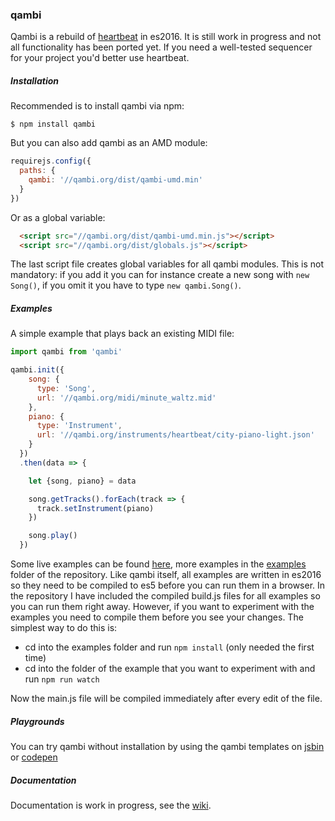 ### qambi

Qambi is a rebuild of [heartbeat](https://abudaan.github.io/heartbeat) in es2016. It is still work in progress and not all functionality has been ported yet. If you need a well-tested sequencer for your project you'd better use heartbeat.


##### Installation

Recommended is to install qambi via npm:

```
$ npm install qambi
```

But you can also add qambi as an AMD module:
```javascript
requirejs.config({
  paths: {
    qambi: '//qambi.org/dist/qambi-umd.min'
  }
})

```


Or as a global variable:
```html
  <script src="//qambi.org/dist/qambi-umd.min.js"></script>
  <script src="//qambi.org/dist/globals.js"></script>
```
The last script file creates global variables for all qambi modules. This is not mandatory: if you add it you can for instance create a new song with `new Song()`, if you omit it you have to type `new qambi.Song()`.


##### Examples

A simple example that plays back an existing MIDI file:


``` javascript
import qambi from 'qambi'

qambi.init({
    song: {
      type: 'Song',
      url: '//qambi.org/midi/minute_waltz.mid'
    },
    piano: {
      type: 'Instrument',
      url: '//qambi.org/instruments/heartbeat/city-piano-light.json'
    }
  })
  .then(data => {

    let {song, piano} = data

    song.getTracks().forEach(track => {
      track.setInstrument(piano)
    })

    song.play()
  })

```

Some live examples can be found [here](http://abudaan.github.io/qambi/examples/index.html), more examples in the [examples](https://github.com/abudaan/qambi/tree/gh-pages/examples) folder of the repository. Like qambi itself, all examples are written in es2016 so they need to be compiled to es5 before you can run them in a browser. In the repository I have included the compiled build.js files for all examples so you can run them right away. However, if you want to experiment with the examples you need to compile them before you see your changes. The simplest way to do this is:

 - cd into the examples folder and run `npm install` (only needed the first time)
 - cd into the folder of the example that you want to experiment with and run `npm run watch`

Now the main.js file will be compiled immediately after every edit of the file.


##### Playgrounds

You can try qambi without installation by using the qambi templates on [jsbin](http://jsbin.com/kosuva/edit?js,output) or [codepen](http://codepen.io/abudaan/pen/YqmMbK?editors=0010)


##### Documentation

Documentation is work in progress, see the [wiki](https://github.com/abudaan/qambi/wiki).



